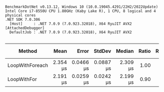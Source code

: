 ```

BenchmarkDotNet v0.13.12, Windows 10 (10.0.19045.4291/22H2/2022Update)
Intel Core i7-8550U CPU 1.80GHz (Kaby Lake R), 1 CPU, 8 logical and 4 physical cores
.NET SDK 7.0.306
  [Host]     : .NET 7.0.9 (7.0.923.32018), X64 RyuJIT AVX2 [AttachedDebugger]
  DefaultJob : .NET 7.0.9 (7.0.923.32018), X64 RyuJIT AVX2


```
| Method          | Mean     | Error     | StdDev    | Median   | Ratio | RatioSD | Gen0   | Allocated | Alloc Ratio |
|---------------- |---------:|----------:|----------:|---------:|------:|--------:|-------:|----------:|------------:|
| LoopWithForeach | 2.354 μs | 0.0466 μs | 0.0887 μs | 2.309 μs |  1.00 |    0.00 | 0.7553 |   3.09 KB |        1.00 |
| LoopWithFor     | 2.191 μs | 0.0259 μs | 0.0242 μs | 2.199 μs |  0.90 |    0.04 | 0.7553 |   3.09 KB |        1.00 |
